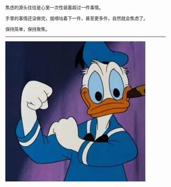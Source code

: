 焦虑的源头往往是心里一次性装着超过一件事情。

手里的事情还没做完，就嘀咕着下一件，甚至更多件，自然就会焦虑了。

保持简单，保持聚焦。

---

![](./../../../assets/img/c/C_103.JPG)